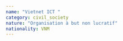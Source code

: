 ```yaml
---
name: "Vietnet ICT "
category: civil_society
nature: "Organisation à but non lucratif"
nationality: VNM
---
```

    